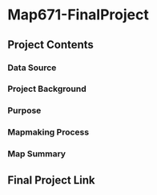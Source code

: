# Map671-FinalProject
## Project Contents
### Data Source 
### Project Background 
### Purpose 
### Mapmaking Process
### Map Summary 
## Final Project Link